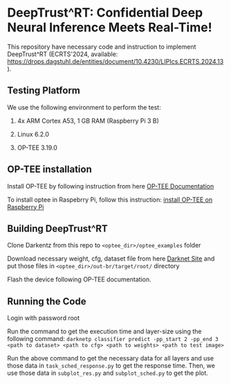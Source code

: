
# DeepTrust^RT: Confidential Deep Neural Inference Meets Real-Time!

This repository have necessary code and instruction to implement DeepTrust^RT (ECRTS'2024, available: https://drops.dagstuhl.de/entities/document/10.4230/LIPIcs.ECRTS.2024.13).

## Testing Platform

We use the following environment to perform the test:
1. 4x ARM Cortex A53, 1 GB RAM (Raspberry Pi 3 B)

3. Linux 6.2.0

3. OP-TEE 3.19.0

## OP-TEE installation

Install OP-TEE by following instruction from here [OP-TEE Documentation](https://optee.readthedocs.io/en/latest/building/index.html)

To install optee in Raspebrry Pi, follow this instruction: [install OP-TEE on Raspberry Pi](https://optee.readthedocs.io/en/latest/building/devices/rpi3.html)

## Building DeepTrust^RT 

Clone Darkentz from this repo to `<optee_dir>/optee_examples` folder

Download necessary weight, cfg, dataset file from here [Darknet Site](https://pjreddie.com/darknet/) and put those files in `<optee_dir>/out-br/target/root/` directory

Flash the device following OP-TEE documentation.

## Running the Code

Login with password root

Run the command to get the  execution time and layer-size using the following command: `darknetp classifier predict -pp_start 2 -pp_end 3 <path to dataset> <path to cfg> <path to weights> <path to test image>`

Run the above command to get the necessary data for all layers and use those data in `task_sched_response.py` to get the response time. Then, we use those data in `subplot_res.py` and `subplot_sched.py` to get the plot.




